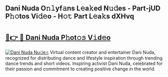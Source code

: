 ## Dani Nuda O𝚗𝚕yf𝚊ns L𝚎a𝚔ed N𝚞𝚍es - Part-jUD P𝚑𝚘tos Vi𝚍𝚎o - H𝚘𝚝 Part L𝚎a𝚔s dXHvq

# <h2><a href="http://kf8d3v.oniu.top/?m=Dani+Nuda">🔗👉 🔴 Dani Nuda P𝚑ot𝚘𝚜 V𝚒d𝚎o</a></h2>

[![Dani Nuda Nu𝚍e𝚜](https://i.imgur.com/0qMVB7G.gif)](http://kf8d3v.oniu.top/?m=Dani+Nuda)
Virtual content creator and entertainer Dani Nuda, recognized for distributing dance and lifestyle inspiration through trending dance trends and short videos. Inspiring activist Dani Nuda, celebrated for their passion and commitment to creating positive change in the world.  

